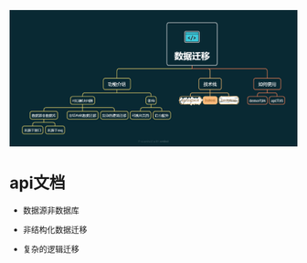 ![本地路径](https://github.com/PastWillNotline/alice-sjqy/blob/main/%E6%95%B0%E6%8D%AE%E8%BF%81%E7%A7%BB.png "相对路径演示")

# api文档

- 数据源非数据库

- 非结构化数据迁移

- 复杂的逻辑迁移
